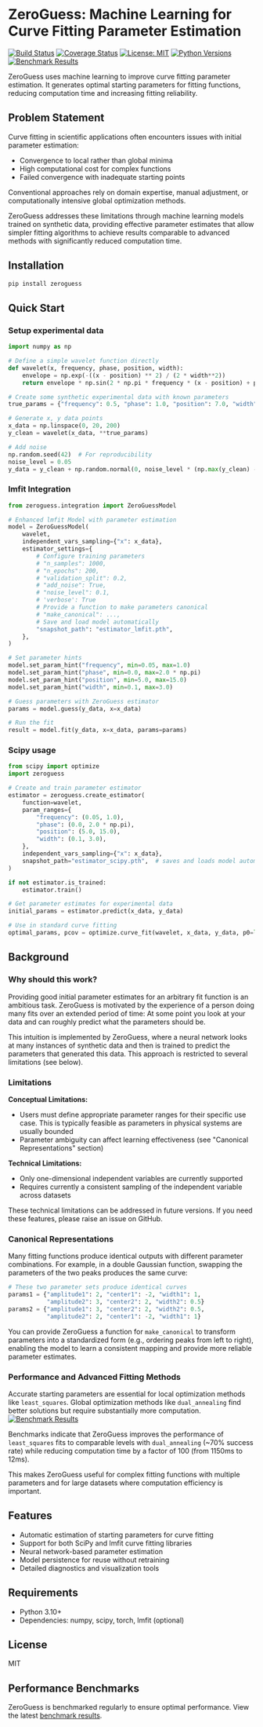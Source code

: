 # ZeroGuess: Machine Learning for Curve Fitting Parameter Estimation

[![Build Status](https://github.com/deniz195/zeroguess/actions/workflows/test.yml/badge.svg)](https://github.com/deniz195/zeroguess/actions/workflows/test.yml)
[![Coverage Status](https://codecov.io/gh/deniz195/zeroguess/branch/main/graph/badge.svg)](https://codecov.io/gh/deniz195/zeroguess)
[![License: MIT](https://img.shields.io/badge/License-MIT-yellow.svg)](https://opensource.org/licenses/MIT)
[![Python Versions](https://img.shields.io/pypi/pyversions/zeroguess.svg)](https://pypi.org/project/zeroguess/)
[![Benchmark Results](https://img.shields.io/badge/benchmarks-view%20results-blue)](https://deniz195.github.io/zeroguess/)

ZeroGuess uses machine learning to improve curve fitting parameter estimation. It generates optimal starting parameters for fitting functions, reducing computation time and increasing fitting reliability.

## Problem Statement

Curve fitting in scientific applications often encounters issues with initial parameter estimation:
- Convergence to local rather than global minima
- High computational cost for complex functions
- Failed convergence with inadequate starting points

Conventional approaches rely on domain expertise, manual adjustment, or computationally intensive global optimization methods.

ZeroGuess addresses these limitations through machine learning models trained on synthetic data, providing effective parameter estimates that allow simpler fitting algorithms to achieve results comparable to advanced methods with significantly reduced computation time.

## Installation

```bash
pip install zeroguess
```

## Quick Start

### Setup experimental data

```python
import numpy as np

# Define a simple wavelet function directly
def wavelet(x, frequency, phase, position, width):
    envelope = np.exp(-((x - position) ** 2) / (2 * width**2))
    return envelope * np.sin(2 * np.pi * frequency * (x - position) + phase)

# Create some synthetic experimental data with known parameters
true_params = {"frequency": 0.5, "phase": 1.0, "position": 7.0, "width": 1.5}

# Generate x, y data points
x_data = np.linspace(0, 20, 200)
y_clean = wavelet(x_data, **true_params)

# Add noise
np.random.seed(42)  # For reproducibility
noise_level = 0.05
y_data = y_clean + np.random.normal(0, noise_level * (np.max(y_clean) - np.min(y_clean)), size=y_clean.shape)
```

### lmfit Integration

```python
from zeroguess.integration import ZeroGuessModel

# Enhanced lmfit Model with parameter estimation
model = ZeroGuessModel(
    wavelet,
    independent_vars_sampling={"x": x_data},
    estimator_settings={
        # Configure training parameters
        # "n_samples": 1000,
        # "n_epochs": 200,
        # "validation_split": 0.2,
        # "add_noise": True,
        # "noise_level": 0.1,
        # 'verbose': True
        # Provide a function to make parameters canonical
        # "make_canonical": ...,
        # Save and load model automatically
        "snapshot_path": "estimator_lmfit.pth",
    },
)

# Set parameter hints
model.set_param_hint("frequency", min=0.05, max=1.0)
model.set_param_hint("phase", min=0.0, max=2.0 * np.pi)
model.set_param_hint("position", min=5.0, max=15.0)
model.set_param_hint("width", min=0.1, max=3.0)

# Guess parameters with ZeroGuess estimator
params = model.guess(y_data, x=x_data)

# Run the fit
result = model.fit(y_data, x=x_data, params=params)
```

### Scipy usage

```python
from scipy import optimize
import zeroguess

# Create and train parameter estimator
estimator = zeroguess.create_estimator(
    function=wavelet,
    param_ranges={
        "frequency": (0.05, 1.0),
        "phase": (0.0, 2.0 * np.pi),
        "position": (5.0, 15.0),
        "width": (0.1, 3.0),
    },
    independent_vars_sampling={"x": x_data},
    snapshot_path="estimator_scipy.pth",  # saves and loads model automatically
)

if not estimator.is_trained:
    estimator.train()

# Get parameter estimates for experimental data
initial_params = estimator.predict(x_data, y_data)

# Use in standard curve fitting
optimal_params, pcov = optimize.curve_fit(wavelet, x_data, y_data, p0=list(initial_params.values()))
```

## Background

### Why should this work?
Providing good initial parameter estimates for an arbitrary fit function is an ambitious task. ZeroGuess is motivated by the experience of a person doing many fits over an extended period of time: At some point you look at your data and can roughly predict what the parameters should be.

This intuition is implemented by ZeroGuess, where a neural network looks at many instances of synthetic data and then is trained to predict the parameters that generated this data. This approach is restricted to several limitations (see below).

### Limitations

**Conceptual Limitations:**
- Users must define appropriate parameter ranges for their specific use case. This is typically feasible as parameters in physical systems are usually bounded
- Parameter ambiguity can affect learning effectiveness (see "Canonical Representations" section)

**Technical Limitations:**
- Only one-dimensional independent variables are currently supported
- Requires currently a consistent sampling of the independent variable across datasets

These technical limitations can be addressed in future versions. If you need these features, please raise an issue on GitHub.

### Canonical Representations

Many fitting functions produce identical outputs with different parameter combinations. For example, in a double Gaussian function, swapping the parameters of the two peaks produces the same curve:

```python
# These two parameter sets produce identical curves
params1 = {"amplitude1": 2, "center1": -2, "width1": 1, 
           "amplitude2": 3, "center2": 2, "width2": 0.5}
params2 = {"amplitude1": 3, "center2": 2, "width2": 0.5,
           "amplitude2": 2, "center1": -2, "width1": 1}
```

You can provide ZeroGuess a function for `make_canonical` to transform parameters into a standardized form (e.g., ordering peaks from left to right), enabling the model to learn a consistent mapping and provide more reliable parameter estimates.

### Performance and Advanced Fitting Methods

Accurate starting parameters are essential for local optimization methods like `least_squares`. Global optimization methods like `dual_annealing` find better solutions but require substantially more computation.  
[![Benchmark Results](https://img.shields.io/badge/benchmarks-view%20results-blue)](https://deniz195.github.io/zeroguess/latest/lmfit_comparison/double_gaussian/report.html )

Benchmarks indicate that ZeroGuess improves the performance of `least_squares` fits to comparable levels with `dual_annealing` (~70% success rate) while reducing computation time by a factor of 100 (from 1150ms to 12ms).

This makes ZeroGuess useful for complex fitting functions with multiple parameters and for large datasets where computation efficiency is important.


## Features

- Automatic estimation of starting parameters for curve fitting
- Support for both SciPy and lmfit curve fitting libraries
- Neural network-based parameter estimation
- Model persistence for reuse without retraining
- Detailed diagnostics and visualization tools

## Requirements

- Python 3.10+
- Dependencies: numpy, scipy, torch, lmfit (optional)

## License

MIT

## Performance Benchmarks

ZeroGuess is benchmarked regularly to ensure optimal performance. View the latest [benchmark results](https://deniz195.github.io/zeroguess/).

